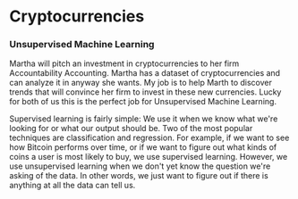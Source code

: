 # Cryptocurrencies
### Unsupervised Machine Learning

Martha will pitch an investment in cryptocurrencies to her firm Accountability Accounting. Martha has a dataset of cryptocurrencies and can analyze it in anyway she wants. My job is to help Marth to discover trends that will convince her firm to invest in these new currencies. Lucky for both of us this is the perfect job for Unsupervised Machine Learning.

Supervised learning is fairly simple: We use it when we know what we're looking for or what our output should be. Two of the most popular techniques are classification and regression. For example, if we want to see how Bitcoin performs over time, or if we want to figure out what kinds of coins a user is most likely to buy, we use supervised learning. However, we use unsupervised learning when we don't yet know the question we're asking of the data. In other words, we just want to figure out if there is anything at all the data can tell us.
